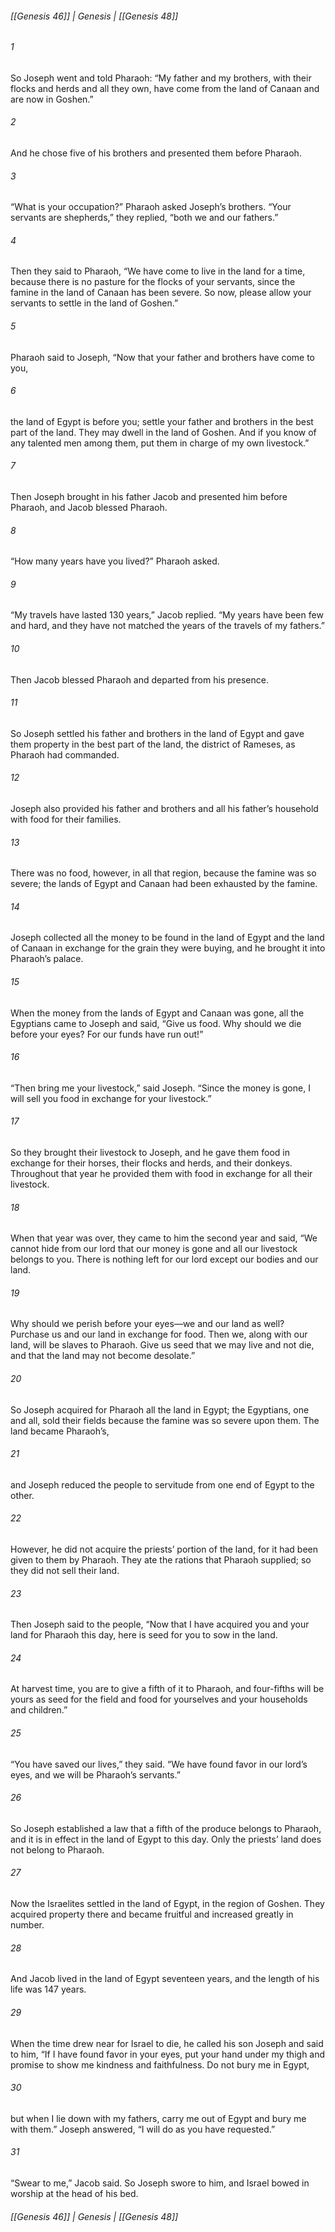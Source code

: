 ###### [[Genesis 46]] | Genesis | [[Genesis 48]]

###### 1
So Joseph went and told Pharaoh: “My father and my brothers, with their flocks and herds and all they own, have come from the land of Canaan and are now in Goshen.”
###### 2
And he chose five of his brothers and presented them before Pharaoh.
###### 3
“What is your occupation?” Pharaoh asked Joseph’s brothers. “Your servants are shepherds,” they replied, “both we and our fathers.”
###### 4
Then they said to Pharaoh, “We have come to live in the land for a time, because there is no pasture for the flocks of your servants, since the famine in the land of Canaan has been severe. So now, please allow your servants to settle in the land of Goshen.”
###### 5
Pharaoh said to Joseph, “Now that your father and brothers have come to you,
###### 6
the land of Egypt is before you; settle your father and brothers in the best part of the land. They may dwell in the land of Goshen. And if you know of any talented men among them, put them in charge of my own livestock.”
###### 7
Then Joseph brought in his father Jacob and presented him before Pharaoh, and Jacob blessed Pharaoh.
###### 8
“How many years have you lived?” Pharaoh asked.
###### 9
“My travels have lasted 130 years,” Jacob replied. “My years have been few and hard, and they have not matched the years of the travels of my fathers.”
###### 10
Then Jacob blessed Pharaoh and departed from his presence.
###### 11
So Joseph settled his father and brothers in the land of Egypt and gave them property in the best part of the land, the district of Rameses, as Pharaoh had commanded.
###### 12
Joseph also provided his father and brothers and all his father’s household with food for their families.
###### 13
There was no food, however, in all that region, because the famine was so severe; the lands of Egypt and Canaan had been exhausted by the famine.
###### 14
Joseph collected all the money to be found in the land of Egypt and the land of Canaan in exchange for the grain they were buying, and he brought it into Pharaoh’s palace.
###### 15
When the money from the lands of Egypt and Canaan was gone, all the Egyptians came to Joseph and said, “Give us food. Why should we die before your eyes? For our funds have run out!”
###### 16
“Then bring me your livestock,” said Joseph. “Since the money is gone, I will sell you food in exchange for your livestock.”
###### 17
So they brought their livestock to Joseph, and he gave them food in exchange for their horses, their flocks and herds, and their donkeys. Throughout that year he provided them with food in exchange for all their livestock.
###### 18
When that year was over, they came to him the second year and said, “We cannot hide from our lord that our money is gone and all our livestock belongs to you. There is nothing left for our lord except our bodies and our land.
###### 19
Why should we perish before your eyes—we and our land as well? Purchase us and our land in exchange for food. Then we, along with our land, will be slaves to Pharaoh. Give us seed that we may live and not die, and that the land may not become desolate.”
###### 20
So Joseph acquired for Pharaoh all the land in Egypt; the Egyptians, one and all, sold their fields because the famine was so severe upon them. The land became Pharaoh’s,
###### 21
and Joseph reduced the people to servitude from one end of Egypt to the other.
###### 22
However, he did not acquire the priests’ portion of the land, for it had been given to them by Pharaoh. They ate the rations that Pharaoh supplied; so they did not sell their land.
###### 23
Then Joseph said to the people, “Now that I have acquired you and your land for Pharaoh this day, here is seed for you to sow in the land.
###### 24
At harvest time, you are to give a fifth of it to Pharaoh, and four-fifths will be yours as seed for the field and food for yourselves and your households and children.”
###### 25
“You have saved our lives,” they said. “We have found favor in our lord’s eyes, and we will be Pharaoh’s servants.”
###### 26
So Joseph established a law that a fifth of the produce belongs to Pharaoh, and it is in effect in the land of Egypt to this day. Only the priests’ land does not belong to Pharaoh.
###### 27
Now the Israelites settled in the land of Egypt, in the region of Goshen. They acquired property there and became fruitful and increased greatly in number.
###### 28
And Jacob lived in the land of Egypt seventeen years, and the length of his life was 147 years.
###### 29
When the time drew near for Israel to die, he called his son Joseph and said to him, “If I have found favor in your eyes, put your hand under my thigh and promise to show me kindness and faithfulness. Do not bury me in Egypt,
###### 30
but when I lie down with my fathers, carry me out of Egypt and bury me with them.” Joseph answered, “I will do as you have requested.”
###### 31
“Swear to me,” Jacob said. So Joseph swore to him, and Israel bowed in worship at the head of his bed.

###### [[Genesis 46]] | Genesis | [[Genesis 48]]
